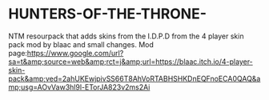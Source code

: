 # HUNTERS-OF-THE-THRONE-
NTM resourpack that adds skins from the I.D.P.D from the 4 player skin pack mod by blaac and small changes. Mod page:https://www.google.com/url?sa=t&amp;source=web&amp;rct=j&amp;url=https://blaac.itch.io/4-player-skin-pack&amp;ved=2ahUKEwjpivSS66T8AhVoRTABHSHKDnEQFnoECA0QAQ&amp;usg=AOvVaw3hl9l-ETorJA823v2ms2Ai
